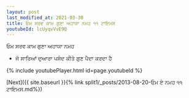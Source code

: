 ```yaml
---
layout: post
last_modified_at: 2021-03-30
title: ਓਮ ਸਰਵ ਕਾਮ ਗੁਣਾ ਅਹਾਯਾ ਨਮਹ ੧੧ ਟਾਇਮਸ
youtubeId: lcUyqvVvE9Q
---
```

 
 
 ਓਮ ਸਰਵ ਕਾਮ ਗੁਣਾ ਅਹਾਯਾ ਨਮਹ  
 
 -  ਜੋ ਸਾਰਿਆਂ ਦੁਆਰਾ ਪਸੰਦ ਕੀਤੇ ਗੁਣ ਪੈਦਾ ਕਰਦਾ ਹੈ 
 
  
 
  
 
 
 
 
 
 


{% include youtubePlayer.html id=page.youtubeId %}
 
[Next]({{ site.baseurl }}{% link  split1/_posts/2013-08-20-ਓਮ ਏ ਨਮਹ ੧੧ ਟਾਇਮਸ.md%})
 
